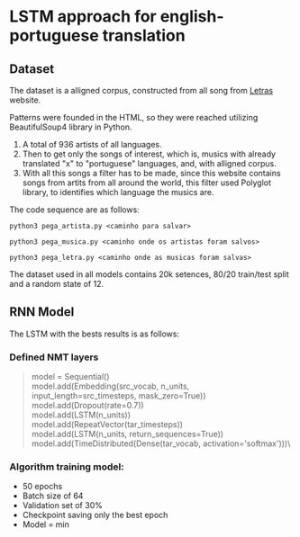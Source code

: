 # LSTM approach for english-portuguese translation

## Dataset

The dataset is a alligned corpus, constructed from all song from [Letras](https://www.letras.mus.br/) website.

Patterns were founded in the HTML, so they were reached utilizing BeautifulSoup4 library in Python.


1. A total of 936 artists of all languages.
2. Then to get only the songs of interest, which is, musics with already translated "x" to "portuguese" languages, and, with alligned corpus.
3. With all this songs a filter has to be made, since this website contains songs from artits from all around the world, this filter used Polyglot library, to identifies which language the musics are.

The code sequence are as follows:

`python3 pega_artista.py <caminho para salvar>`

`python3 pega_musica.py <caminho onde os artistas foram salvos>`

`python3 pega_letra.py <caminho onde as musicas foram salvas>`


The dataset used in all models contains 20k setences, 80/20 train/test split and a random state of 12.


## RNN Model

The LSTM with the bests results is as follows:

### Defined NMT layers
> model = Sequential()\
> model.add(Embedding(src_vocab, n_units, input_length=src_timesteps, mask_zero=True))\
> model.add(Dropout(rate=0.7))\
> model.add(LSTM(n_units))\
> model.add(RepeatVector(tar_timesteps))\
> model.add(LSTM(n_units, return_sequences=True))\
> model.add(TimeDistributed(Dense(tar_vocab, activation='softmax')))\


### Algorithm training model:
* 50 epochs
* Batch size of 64
* Validation set of 30%
* Checkpoint saving only the best epoch
* Model = min
